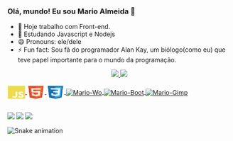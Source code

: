 ### Olá, mundo! Eu sou Mario Almeida 🍃


- 🔭 Hoje trabalho com Front-end.
- 🌱 Estudando Javascript e Nodejs
- 😄 Pronouns: ele/dele
- ⚡ Fun fact: Sou fã do programador Alan Kay, um biólogo(como eu) que teve papel importante para o mundo da programação.

<div align="center">
  <a href="https://github.com/MarioLuizHelloworld">
  <img height="180em" src="https://github-readme-stats.vercel.app/api?username=MarioLuizHelloworld&show_icons=true&theme=dracula&include_all_commits=true&count_private=true"/>
  <img height="180em" src="https://github-readme-stats.vercel.app/api/top-langs/?username=MarioLuizHelloworld&layout=compact&langs_count=7&theme=dracula"/>
</div>
  
<div style="display: inline_block"><br>
  <img align="center" alt="Mario-Js" height="30" width="40" src="https://raw.githubusercontent.com/devicons/devicon/master/icons/javascript/javascript-plain.svg">
  <img align="center" alt="Mario-HTML" height="30" width="40" src="https://raw.githubusercontent.com/devicons/devicon/master/icons/html5/html5-original.svg">
  <img align="center" alt="Mario-CSS" height="30" width="40" src="https://raw.githubusercontent.com/devicons/devicon/master/icons/css3/css3-original.svg">
  <img align="center" alt="Mario-Wo" height="30" width="40" src="https://cdn.jsdelivr.net/gh/devicons/devicon/icons/wordpress/wordpress-plain.svg">
  <img align="center" alt="Mario-Boot" height="30" width="40" src="https://cdn.jsdelivr.net/gh/devicons/devicon/icons/bootstrap/bootstrap-original.svg">
  <img align="center" alt="Mario-Gimp" height="30" width="40" src="https://cdn.jsdelivr.net/gh/devicons/devicon/icons/gimp/gimp-original.svg">
</div>
  
  ##
  
  
<div>
  <a href="https://www.instagram.com/mario.luiz.venite/" target="_blank"><img src="https://img.shields.io/badge/-Instagram-%23E4405F?style=for-the-badge&logo=instagram&logoColor=white" target="_blank"></a> 
  <a href = "mailto:mariobiologia.14@gmail.com"><img src="https://img.shields.io/badge/-Gmail-%23333?style=for-the-badge&logo=gmail&logoColor=white" target="_blank"></a>
  <a href="https://www.linkedin.com/in/mlca/" target="_blank"><img src="https://img.shields.io/badge/-LinkedIn-%230077B5?style=for-the-badge&logo=linkedin&logoColor=white" target="_blank"></a> 
 
  ![Snake animation](https://github.com/MarioLuizHelloworld/MarioLuizHelloworld/blob/output/github-contribution-grid-snake.svg)
 
</div>
